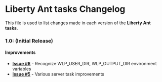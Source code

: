 # Liberty Ant tasks Changelog

This file is used to list changes made in each version of the __Liberty Ant tasks__.

### 1.0: (Initial Release)

#### Improvements

- **[Issue #6](https://github.com/WASdev/ci.ant/issues/6)** - Recognize WLP_USER_DIR, WLP_OUTPUT_DIR environment variables
- **[Issue #5](https://github.com/WASdev/ci.ant/issues/5)** - Various server task improvements

